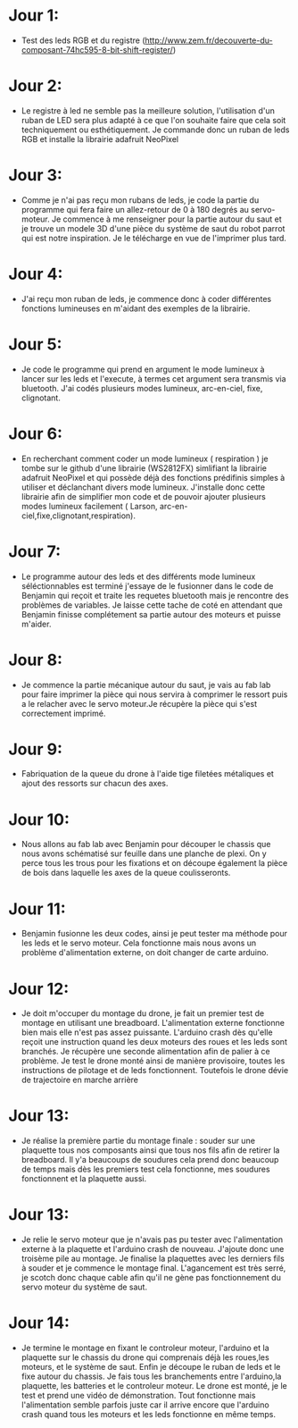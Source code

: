 # Jour 1:   
-  Test des leds RGB et du registre (http://www.zem.fr/decouverte-du-composant-74hc595-8-bit-shift-register/)  
# Jour 2:   
-  Le registre à led ne semble pas la meilleure solution, l'utilisation d'un ruban de LED sera plus adapté à ce que l'on souhaite faire que cela soit techniquement ou esthétiquement. Je commande donc un ruban de leds RGB et installe la librairie adafruit NeoPixel
# Jour 3:   
-  Comme je n'ai pas reçu mon rubans de leds, je code la partie du programme qui fera faire un allez-retour de 0 à 180 degrés au servo-moteur. Je commence à me renseigner pour la partie autour du saut et je trouve un modele 3D d'une pièce du système de saut du robot parrot qui est notre inspiration. Je le télécharge en vue de l'imprimer plus tard.
# Jour 4:   
-  J'ai reçu mon ruban de leds, je commence donc à coder différentes fonctions lumineuses en m'aidant des exemples de la librairie.
# Jour 5:   
-  Je code le programme qui prend en argument le mode lumineux à lancer sur les leds et l'execute, à termes cet argument sera transmis via bluetooth. J'ai codés plusieurs modes lumineux, arc-en-ciel, fixe, clignotant. 
# Jour 6:   
-  En recherchant comment coder un mode lumineux ( respiration ) je tombe sur le github d'une librairie (WS2812FX) simlifiant la librairie adafruit NeoPixel et qui possède déjà des fonctions prédifinis simples à utiliser et déclanchant divers mode lumineux. J'installe donc cette librairie afin de simplifier mon code et de pouvoir ajouter plusieurs modes lumineux facilement ( Larson, arc-en-ciel,fixe,clignotant,respiration). 
# Jour 7:   
- Le programme autour des leds et des différents mode lumineux séléctionnables est terminé j'essaye de le fusionner dans le code de Benjamin qui reçoit et traite les requetes bluetooth mais je rencontre des problèmes de variables. Je laisse cette tache de coté en attendant que Benjamin finisse complétement sa partie autour des moteurs et puisse m'aider.
# Jour 8:   
- Je commence la partie mécanique autour du saut, je vais au fab lab pour faire imprimer la pièce qui nous servira à comprimer le ressort puis a le relacher avec le servo moteur.Je récupère la pièce qui s'est correctement imprimé.
# Jour 9:   
- Fabriquation de la queue du drone à l'aide tige filetées métaliques et ajout des ressorts sur chacun des axes.
# Jour 10:   
- Nous allons au fab lab avec Benjamin pour découper le chassis que nous avons schématisé sur feuille dans une planche de plexi. On y perce tous les trous pour les fixations et on découpe également la pièce de bois dans laquelle les axes de la queue coulisseronts.
# Jour 11:   
- Benjamin fusionne les deux codes, ainsi je peut tester ma méthode pour les leds et le servo moteur. Cela fonctionne mais nous avons un problème d'alimentation externe, on doit changer de carte arduino. 
# Jour 12:   
- Je doit m'occuper du montage du drone, je fait un premier test de montage en utilisant une breadboard. L'alimentation externe fonctionne bien mais elle n'est pas assez puissante. L'arduino crash dès qu'elle reçoit une instruction quand les deux moteurs des roues et les leds sont branchés. Je récupère une seconde alimentation afin de palier à ce problème. Je test le drone monté ainsi de manière provisoire, toutes les instructions de pilotage et de leds fonctionnent. Toutefois le drone dévie de trajectoire en marche arrière
# Jour 13:   
- Je réalise la première partie du montage finale : souder sur une plaquette tous nos composants ainsi que tous nos fils afin de retirer la breadboard. Il y'a beaucoups de soudures cela prend donc beaucoup de temps mais dès les premiers test cela fonctionne, mes soudures fonctionnent et la plaquette aussi. 
# Jour 13:   
- Je relie le servo moteur que je n'avais pas pu tester avec l'alimentation externe à la plaquette et l'arduino crash de nouveau. J'ajoute donc une troisème pile au montage. Je finalise la plaquettes avec les derniers fils à souder et je commence le montage final.
L'agancement est très serré, je scotch donc chaque cable afin qu'il ne gène pas fonctionnement du servo moteur du système de saut.
# Jour 14:   
- Je termine le montage en fixant le controleur moteur, l'arduino et la plaquette sur le chassis du drone qui comprenais déjà les roues,les moteurs, et le système de saut. Enfin je découpe le ruban de leds et le fixe autour du chassis. Je fais tous les branchements entre l'arduino,la plaquette, les batteries et le controleur moteur. Le drone est monté, je le test et prend une vidéo de démonstration.
Tout fonctionne mais l'alimentation semble parfois juste car il arrive encore que l'arduino crash quand tous les moteurs et les leds fonctionne en même temps. 






